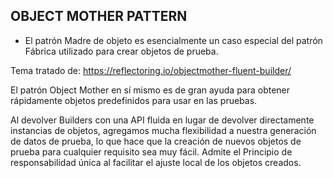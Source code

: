 ## OBJECT MOTHER PATTERN
- El patrón Madre de objeto es esencialmente un caso especial del patrón Fábrica utilizado para crear objetos de prueba.

Tema tratado de:
https://reflectoring.io/objectmother-fluent-builder/


El patrón Object Mother en sí mismo es de gran ayuda para obtener rápidamente objetos predefinidos para usar en las pruebas.

Al devolver Builders con una API fluida en lugar de devolver directamente instancias de objetos, agregamos mucha flexibilidad a nuestra generación de datos de prueba, lo que hace que la creación de nuevos objetos de prueba para cualquier requisito sea muy fácil. Admite el Principio de responsabilidad única al facilitar el ajuste local de los objetos creados.